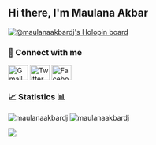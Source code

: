 ## Hi there, I'm Maulana Akbar 
[![@maulanaakbardj's Holopin board](https://holopin.io/api/user/board?user=maulanaakbardj)](https://holopin.io/@maulanaakbardj)

### 🔗 Connect with me
<p align="left">
<a href="mailto:maulanaakbardwijaya@gmail.com"><img align="center" src="https://cdn.jsdelivr.net/npm/simple-icons@3.13.0/icons/gmail.svg" alt="Gmail" height="30" width="40" /></a>  
<a href="https://twitter.com/BangAkbar65"><img align="center" src="https://cdn.jsdelivr.net/npm/simple-icons@3.0.1/icons/twitter.svg" alt="Twitter profile" height="30" width="40" /></a>
<a href="https://www.facebook.com/maulanaakbardj/"><img align="center" src="https://cdn.jsdelivr.net/npm/simple-icons@3.0.1/icons/facebook.svg" alt="Facebook profile" height="30" width="40" /></a>
</p>

### 📈 Statistics 📊
<img align="center" src="https://github-readme-stats.vercel.app/api?username=maulanaakbardj&theme=algolia&show_icons=true&locale=en" alt="maulanaakbardj" />

<img align="center" src="https://github-readme-streak-stats.herokuapp.com/?user=maulanaakbardj&theme=algolia&" alt="maulanaakbardj" />
  
![](https://github-profile-summary-cards.vercel.app/api/cards/profile-details?username=maulanaakbardj&theme=github_dark)

